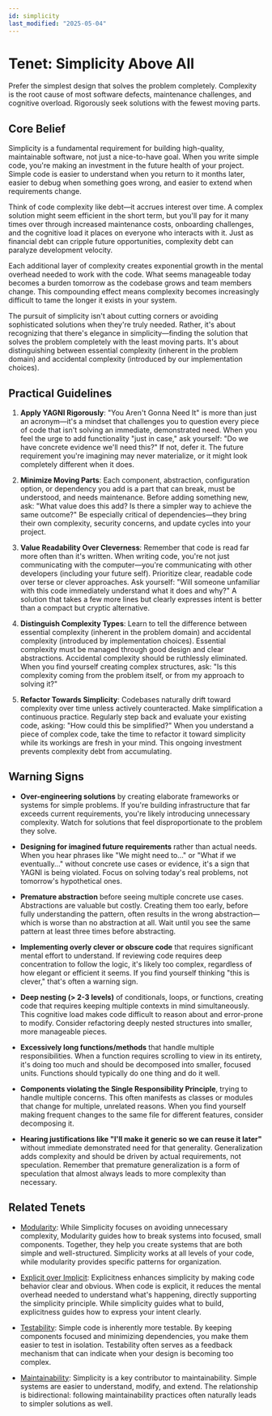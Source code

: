 ```yaml
---
id: simplicity
last_modified: "2025-05-04"
---
```


# Tenet: Simplicity Above All

Prefer the simplest design that solves the problem completely. Complexity is the root cause of most software defects, maintenance challenges, and cognitive overload. Rigorously seek solutions with the fewest moving parts.

## Core Belief

Simplicity is a fundamental requirement for building high-quality, maintainable software, not just a nice-to-have goal. When you write simple code, you're making an investment in the future health of your project. Simple code is easier to understand when you return to it months later, easier to debug when something goes wrong, and easier to extend when requirements change.

Think of code complexity like debt—it accrues interest over time. A complex solution might seem efficient in the short term, but you'll pay for it many times over through increased maintenance costs, onboarding challenges, and the cognitive load it places on everyone who interacts with it. Just as financial debt can cripple future opportunities, complexity debt can paralyze development velocity.

Each additional layer of complexity creates exponential growth in the mental overhead needed to work with the code. What seems manageable today becomes a burden tomorrow as the codebase grows and team members change. This compounding effect means complexity becomes increasingly difficult to tame the longer it exists in your system.

The pursuit of simplicity isn't about cutting corners or avoiding sophisticated solutions when they're truly needed. Rather, it's about recognizing that there's elegance in simplicity—finding the solution that solves the problem completely with the least moving parts. It's about distinguishing between essential complexity (inherent in the problem domain) and accidental complexity (introduced by our implementation choices).

## Practical Guidelines

1. **Apply YAGNI Rigorously**: "You Aren't Gonna Need It" is more than just an acronym—it's a mindset that challenges you to question every piece of code that isn't solving an immediate, demonstrated need. When you feel the urge to add functionality "just in case," ask yourself: "Do we have concrete evidence we'll need this?" If not, defer it. The future requirement you're imagining may never materialize, or it might look completely different when it does.

2. **Minimize Moving Parts**: Each component, abstraction, configuration option, or dependency you add is a part that can break, must be understood, and needs maintenance. Before adding something new, ask: "What value does this add? Is there a simpler way to achieve the same outcome?" Be especially critical of dependencies—they bring their own complexity, security concerns, and update cycles into your project.

3. **Value Readability Over Cleverness**: Remember that code is read far more often than it's written. When writing code, you're not just communicating with the computer—you're communicating with other developers (including your future self). Prioritize clear, readable code over terse or clever approaches. Ask yourself: "Will someone unfamiliar with this code immediately understand what it does and why?" A solution that takes a few more lines but clearly expresses intent is better than a compact but cryptic alternative.

4. **Distinguish Complexity Types**: Learn to tell the difference between essential complexity (inherent in the problem domain) and accidental complexity (introduced by implementation choices). Essential complexity must be managed through good design and clear abstractions. Accidental complexity should be ruthlessly eliminated. When you find yourself creating complex structures, ask: "Is this complexity coming from the problem itself, or from my approach to solving it?"

5. **Refactor Towards Simplicity**: Codebases naturally drift toward complexity over time unless actively counteracted. Make simplification a continuous practice. Regularly step back and evaluate your existing code, asking: "How could this be simplified?" When you understand a piece of complex code, take the time to refactor it toward simplicity while its workings are fresh in your mind. This ongoing investment prevents complexity debt from accumulating.

## Warning Signs

- **Over-engineering solutions** by creating elaborate frameworks or systems for simple problems. If you're building infrastructure that far exceeds current requirements, you're likely introducing unnecessary complexity. Watch for solutions that feel disproportionate to the problem they solve.

- **Designing for imagined future requirements** rather than actual needs. When you hear phrases like "We might need to..." or "What if we eventually..." without concrete use cases or evidence, it's a sign that YAGNI is being violated. Focus on solving today's real problems, not tomorrow's hypothetical ones.

- **Premature abstraction** before seeing multiple concrete use cases. Abstractions are valuable but costly. Creating them too early, before fully understanding the pattern, often results in the wrong abstraction—which is worse than no abstraction at all. Wait until you see the same pattern at least three times before abstracting.

- **Implementing overly clever or obscure code** that requires significant mental effort to understand. If reviewing code requires deep concentration to follow the logic, it's likely too complex, regardless of how elegant or efficient it seems. If you find yourself thinking "this is clever," that's often a warning sign.

- **Deep nesting (> 2-3 levels)** of conditionals, loops, or functions, creating code that requires keeping multiple contexts in mind simultaneously. This cognitive load makes code difficult to reason about and error-prone to modify. Consider refactoring deeply nested structures into smaller, more manageable pieces.

- **Excessively long functions/methods** that handle multiple responsibilities. When a function requires scrolling to view in its entirety, it's doing too much and should be decomposed into smaller, focused units. Functions should typically do one thing and do it well.

- **Components violating the Single Responsibility Principle**, trying to handle multiple concerns. This often manifests as classes or modules that change for multiple, unrelated reasons. When you find yourself making frequent changes to the same file for different features, consider decomposing it.

- **Hearing justifications like "I'll make it generic so we can reuse it later"** without immediate demonstrated need for that generality. Generalization adds complexity and should be driven by actual requirements, not speculation. Remember that premature generalization is a form of speculation that almost always leads to more complexity than necessary.

## Related Tenets

- [Modularity](/tenets/modularity.md): While Simplicity focuses on avoiding unnecessary complexity, Modularity guides how to break systems into focused, small components. Together, they help you create systems that are both simple and well-structured. Simplicity works at all levels of your code, while modularity provides specific patterns for organization.

- [Explicit over Implicit](/tenets/explicit-over-implicit.md): Explicitness enhances simplicity by making code behavior clear and obvious. When code is explicit, it reduces the mental overhead needed to understand what's happening, directly supporting the simplicity principle. While simplicity guides what to build, explicitness guides how to express your intent clearly.

- [Testability](/tenets/testability.md): Simple code is inherently more testable. By keeping components focused and minimizing dependencies, you make them easier to test in isolation. Testability often serves as a feedback mechanism that can indicate when your design is becoming too complex.

- [Maintainability](/tenets/maintainability.md): Simplicity is a key contributor to maintainability. Simple systems are easier to understand, modify, and extend. The relationship is bidirectional: following maintainability practices often naturally leads to simpler solutions as well.